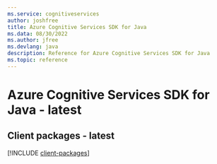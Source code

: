 ```yaml
---
ms.service: cognitiveservices
author: joshfree
title: Azure Cognitive Services SDK for Java
ms.data: 08/30/2022
ms.author: jfree
ms.devlang: java
description: Reference for Azure Cognitive Services SDK for Java
ms.topic: reference
---
```

# Azure Cognitive Services SDK for Java - latest

## Client packages - latest
[!INCLUDE [client-packages](cognitive-services-client-index.md)]